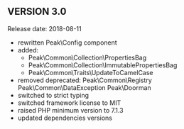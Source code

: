 VERSION 3.0
-----------
Release date: 2018-08-11

- rewritten Peak\Config component
- added:
    - Peak\Common\Collection\PropertiesBag
    - Peak\Common\Collection\ImmutablePropertiesBag
    - Peak\Common\Traits\UpdateToCamelCase
- removed deprecated: 
    Peak\Common\Registry
    Peak\Common\DataException
    Peak\Doorman
- switched to strict typing
- switched framework license to MIT
- raised PHP minimum version to 7.1.3
- updated dependencies versions

